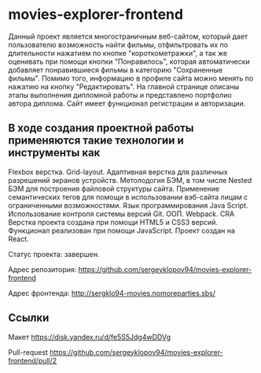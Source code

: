 # movies-explorer-frontend

Данный проект является многостраничным веб-сайтом, который дает пользователю возможность найти фильмы, отфильтровать их по длительности нажатием по кнопке "короткометражки", а так же оценивать при помощи кнопки "Понравилось", которая автоматически добавляет понравившиеся фильмы в категорию "Сохраненные фильмы". Помимо того, информацию в профиле сайта можно менять по нажатию на кнопку "Редактировать". На главной странице описаны этапы выполнения дипломной работы и представлено портфолио автора диплома. Сайт имеет функционал регистрации и авторизации.

## В ходе создания проектной работы применяются такие технологии и инструменты как

Flexbox верстка.
Grid-layout.
Адаптивная верстка для различных разрешений экранов устройств.
Метолодогия БЭМ, в том числе Nested БЭМ для построения файловой структуры сайта.
Применение семантических тегов для помощи в использовании вэб-сайта лицам с ограниченными возможностями.
Язык программирования Java Script.
Использование контроля системы версий Git.
ООП.
Webpack.
CRA
Верстка проекта создана при помощи HTML5 и CSS3 версий. Функционал реализован при помощи JavaScript. Проект создан на React.

Статус проекта: завершен.

Адрес репозитория: https://github.com/sergeyklopov94/movies-explorer-frontend

Адрес фронтенда: http://sergklo94-movies.nomoreparties.sbs/

## Ссылки

Макет https://disk.yandex.ru/d/fe5S5Jdg4wDDVg

Pull-request https://github.com/sergeyklopov94/movies-explorer-frontend/pull/2
